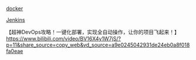 [docker](./Docker/Docker.md)

[Jenkins](./Jenkins/Jenkins.md)





【超神DevOps攻略！一键化部署，实现全自动操作，让你的项目飞起来！】 https://www.bilibili.com/video/BV16X4y1W7jS/?p=11&share_source=copy_web&vd_source=a9e0245042931de24eb0a8f018fa0eae

